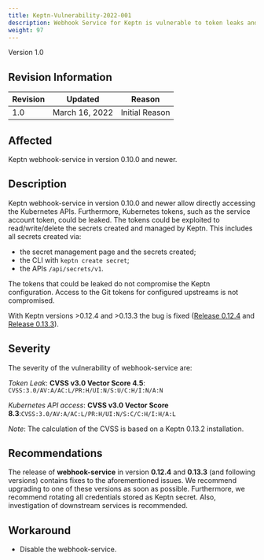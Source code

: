 ```yaml
---
title: Keptn-Vulnerability-2022-001
description: Webhook Service for Keptn is vulnerable to token leaks and access the Kubernetes APIs
weight: 97
---
```


Version 1.0

## Revision Information

| Revision |    Updated   |     Reason     |
|----------|:------------:|:--------------:|
| 1.0      | March 16, 2022 | Initial Reason |

## Affected

Keptn webhook-service in version 0.10.0 and newer.

## Description

Keptn webhook-service in version 0.10.0 and newer allow directly accessing the Kubernetes APIs.
Furthermore, Kubernetes tokens, such as the service account token, could be leaked.
The tokens could be exploited to read/write/delete the secrets created and managed by Keptn.
This includes all secrets created via:
 - the secret management page and the secrets created;
 - the CLI with `keptn create secret`;
 - the APIs `/api/secrets/v1`.

The tokens that could be leaked do not compromise the Keptn configuration. Access to the Git tokens for configured upstreams is not compromised.

With Keptn versions >0.12.4 and >0.13.3 the bug is fixed ([Release 0.12.4](https://github.com/keptn/keptn/releases/tag/0.12.4) and [Release 0.13.3](https://github.com/keptn/keptn/releases/tag/0.13.3)).

## Severity

The severity of the vulnerability of webhook-service are:

*Token Leak*: **CVSS v3.0 Vector Score 4.5**: `CVSS:3.0/AV:A/AC:L/PR:H/UI:N/S:U/C:H/I:N/A:N`

*Kubernetes API access*: **CVSS v3.0 Vector Score 8.3**:`CVSS:3.0/AV:A/AC:L/PR:H/UI:N/S:C/C:H/I:H/A:L`

*Note*: The calculation of the CVSS is based on a Keptn 0.13.2 installation.

## Recommendations

The release of **webhook-service** in version **0.12.4** and **0.13.3** (and following versions) contains fixes to the aforementioned issues. We recommend upgrading to one of these versions as soon as possible. Furthermore, we recommend rotating all credentials stored as Keptn secret. Also, investigation of downstream services is recommended.

## Workaround

* Disable the webhook-service.